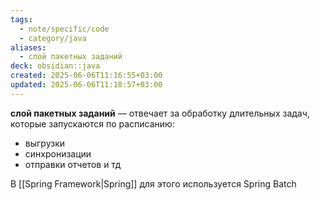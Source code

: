```yaml
---
tags:
  - note/specific/code
  - category/java
aliases:
  - слой пакетных заданий
deck: obsidian::java
created: 2025-06-06T11:16:55+03:00
updated: 2025-06-06T11:18:57+03:00
---
```


**слой пакетных заданий**
—
отвечает за обработку длительных задач, которые запускаются по расписанию:
- выгрузки
- синхронизации
- отправки отчетов и тд

В [[Spring Framework|Spring]] для этого используется Spring Batch
